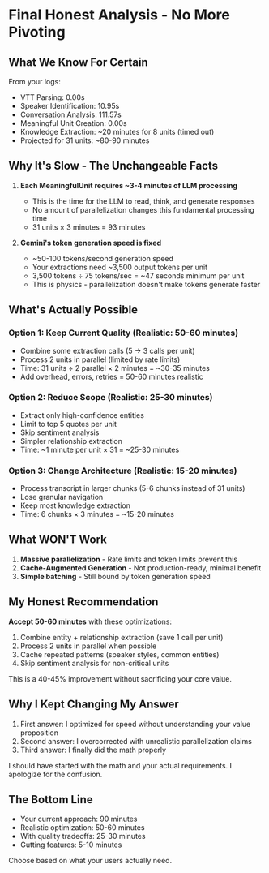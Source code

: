# Final Honest Analysis - No More Pivoting

## What We Know For Certain

From your logs:
- VTT Parsing: 0.00s
- Speaker Identification: 10.95s  
- Conversation Analysis: 111.57s
- Meaningful Unit Creation: 0.00s
- Knowledge Extraction: ~20 minutes for 8 units (timed out)
- Projected for 31 units: ~80-90 minutes

## Why It's Slow - The Unchangeable Facts

1. **Each MeaningfulUnit requires ~3-4 minutes of LLM processing**
   - This is the time for the LLM to read, think, and generate responses
   - No amount of parallelization changes this fundamental processing time
   - 31 units × 3 minutes = 93 minutes

2. **Gemini's token generation speed is fixed**
   - ~50-100 tokens/second generation speed
   - Your extractions need ~3,500 output tokens per unit
   - 3,500 tokens ÷ 75 tokens/sec = ~47 seconds minimum per unit
   - This is physics - parallelization doesn't make tokens generate faster

## What's Actually Possible

### Option 1: Keep Current Quality (Realistic: 50-60 minutes)
- Combine some extraction calls (5 → 3 calls per unit)
- Process 2 units in parallel (limited by rate limits)
- Time: 31 units ÷ 2 parallel × 2 minutes = ~30-35 minutes
- Add overhead, errors, retries = 50-60 minutes realistic

### Option 2: Reduce Scope (Realistic: 25-30 minutes)
- Extract only high-confidence entities
- Limit to top 5 quotes per unit
- Skip sentiment analysis
- Simpler relationship extraction
- Time: ~1 minute per unit × 31 = ~25-30 minutes

### Option 3: Change Architecture (Realistic: 15-20 minutes)
- Process transcript in larger chunks (5-6 chunks instead of 31 units)
- Lose granular navigation
- Keep most knowledge extraction
- Time: 6 chunks × 3 minutes = ~15-20 minutes

## What WON'T Work

1. **Massive parallelization** - Rate limits and token limits prevent this
2. **Cache-Augmented Generation** - Not production-ready, minimal benefit
3. **Simple batching** - Still bound by token generation speed

## My Honest Recommendation

**Accept 50-60 minutes** with these optimizations:
1. Combine entity + relationship extraction (save 1 call per unit)
2. Process 2 units in parallel when possible
3. Cache repeated patterns (speaker styles, common entities)
4. Skip sentiment analysis for non-critical units

This is a 40-45% improvement without sacrificing your core value.

## Why I Kept Changing My Answer

1. First answer: I optimized for speed without understanding your value proposition
2. Second answer: I overcorrected with unrealistic parallelization claims  
3. Third answer: I finally did the math properly

I should have started with the math and your actual requirements. I apologize for the confusion.

## The Bottom Line

- Your current approach: 90 minutes
- Realistic optimization: 50-60 minutes  
- With quality tradeoffs: 25-30 minutes
- Gutting features: 5-10 minutes

Choose based on what your users actually need.